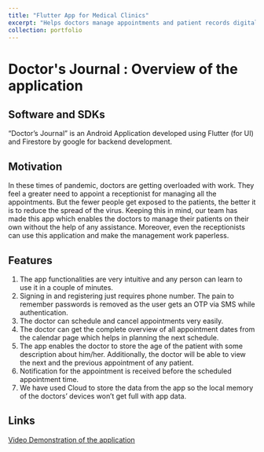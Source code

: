 ```yaml
---
title: "Flutter App for Medical Clinics"
excerpt: "Helps doctors manage appointments and patient records digitally.<br/><img src='/images/portfolio_images/Doctor_journal_image.png'>"
collection: portfolio
---
```


# Doctor's Journal : Overview of the application
## Software and SDKs
“Doctor’s Journal” is an Android Application developed using Flutter (for UI) and Firestore by google for backend development.

## Motivation
In these times of pandemic, doctors are getting overloaded with work. They feel a greater need to appoint a receptionist for managing all the appointments. But the fewer people get exposed to the patients, the better it is to reduce the spread of the virus. Keeping this in mind, our team has made this app which enables the doctors to manage their patients on their own without the help of any assistance. Moreover, even the receptionists can use this application and make the management work paperless.  

## Features
1.	The app functionalities are very intuitive and any person can learn to use it in a couple of minutes.
2.	Signing in and registering just requires phone number. The pain to remember passwords is removed as the user gets an OTP via SMS while authentication.
3.	The doctor can schedule and cancel appointments very easily.
4.	The doctor can get the complete overview of all appointment dates from the calendar page which helps in planning the next schedule.
5.	The app enables the doctor to store the age of the patient with some description about him/her. Additionally, the doctor will be able to view the next and the previous appointment of any patient.
6.	Notification for the appointment is received before the scheduled appointment time.
7.	We have used Cloud to store the data from the app so the local memory of the doctors’ devices won’t get full with app data.

## Links
[Video Demonstration of the application](https://www.linkedin.com/posts/rajas-chitale-rcv_flutterdev-androiddevelopment-firestore-ugcPost-6833339124699693056-Ry3C?utm_source=share&utm_medium=member_desktop&rcm=ACoAAC1nKs0BEul_KzFJcgflyPVZz7prURhxUSE)

<!-- [Download APK](https://drive.google.com/file/d/1ItG9EQvceq0oOqI-VSq29UfzFMb-DLw0/view?usp=drivesdk) -->
